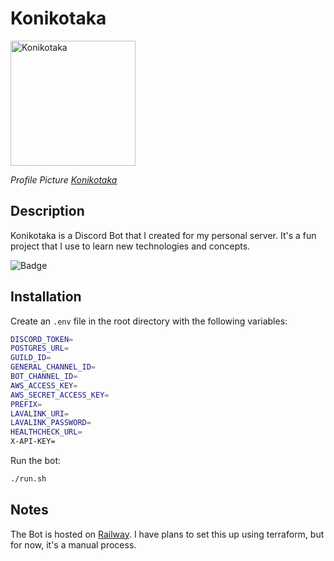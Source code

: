 # Konikotaka

<a href="https://i.gyazo.com/ece146e4af1c006d0b89c26cef212009.png"><img src="https://i.gyazo.com/ece146e4af1c006d0b89c26cef212009.png" alt="Konikotaka" width="200"/></a>

_Profile Picture [Konikotaka](https://youtu.be/Qr2LQILdXD0)_

## Description

Konikotaka is a Discord Bot that I created for my personal server. It's a fun project that I use to learn new technologies and concepts.

![Badge](https://api.checklyhq.com/v1/badges/checks/96e08efd-4a4a-41af-b2d2-2baf2c3eed3c?style=flat&theme=default)

## Installation

Create an `.env` file in the root directory with the following variables:

```bash
DISCORD_TOKEN=
POSTGRES_URL=
GUILD_ID=
GENERAL_CHANNEL_ID=
BOT_CHANNEL_ID=
AWS_ACCESS_KEY=
AWS_SECRET_ACCESS_KEY=
PREFIX=
LAVALINK_URI=
LAVALINK_PASSWORD=
HEALTHCHECK_URL=
X-API-KEY=
```

Run the bot:

```bash
./run.sh
```

## Notes

The Bot is hosted on [Railway](https://railway.app/). I have plans to set this up using terraform, but for now, it's a manual process.
